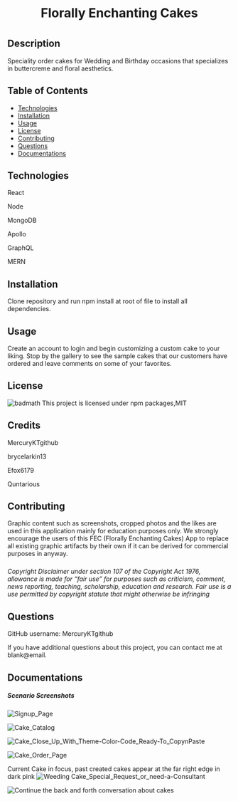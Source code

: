  <h1 align="center">Florally Enchanting Cakes<h1/>

  ## Description
  Speciality order cakes for Wedding and Birthday occasions that specializes in buttercreme and floral aesthetics.

  ## Table of Contents
  * [Technologies](#technologies)
  * [Installation](#installation)
  * [Usage](#usage)
  * [License](#license)
  * [Contributing](#contributing)
  * [Questions](#questions)
  * [Documentations](#documentations)

  ## Technologies
  React

  Node

  MongoDB

  Apollo

  GraphQL

  MERN
  
  ## Installation
  Clone repository and run npm install at root of file to install all dependencies.

  ## Usage
  Create an account to login and begin customizing a custom cake to your liking. Stop by the gallery to see the sample cakes that our customers have ordered and leave comments on some of your favorites.

  ## License
  ![badmath](https://img.shields.io/npm/l/open)
  This project is licensed under npm packages,MIT
  
  ## Credits
  MercuryKTgithub

  brycelarkin13 

  Efox6179

  Quntarious

  ## Contributing
  Graphic content such as screenshots, cropped photos and the likes are used in this application mainly for education purposes only. We strongly encourage the users of this FEC (Florally Enchanting Cakes) App to replace all existing graphic artifacts by their own if it can be derived for commercial purposes in anyway.

  ### 
  _Copyright Disclaimer under section 107 of the Copyright Act 1976, allowance is made for “fair use” for purposes such as criticism, comment, news reporting, teaching, scholarship, education and research. Fair use is a use permitted by copyright statute that might otherwise be infringing_

  ## Questions
  GitHub username: MercuryKTgithub
  
  If you have additional questions about this project, you can contact me at blank@email. 

  ## Documentations 
  ##### Scenario Screenshots

  ![Signup_Page](https://user-images.githubusercontent.com/95730728/171548656-671ce05c-f45f-4c75-ba2b-7767edf52def.png)

  ![Cake_Catalog](https://user-images.githubusercontent.com/95730728/171548682-2a3a4373-9c5c-4ecb-8360-97561a36cd70.png)

  ![Cake_Close_Up_With_Theme-Color-Code_Ready-To_CopynPaste](https://user-images.githubusercontent.com/95730728/171548774-d6d0ce5e-5bce-4bde-9f31-e79514afa5a9.png)

  ![Cake_Order_Page](https://user-images.githubusercontent.com/95730728/171548709-9ad318cb-d176-4b2b-b2ce-d6a0738942cf.png)

  Current Cake in focus, past created cakes appear at the far right edge in dark pink
  ![Weeding Cake_Special_Request_or_need-a-Consultant](https://user-images.githubusercontent.com/95730728/171548844-4ecf6d1d-e801-4976-a3ce-a33f90cf0fe5.png)

  ![Continue the back and forth conversation about cakes](https://user-images.githubusercontent.com/95730728/171548874-265e7a20-5204-4441-b7ce-e1f2182bd17a.png)







